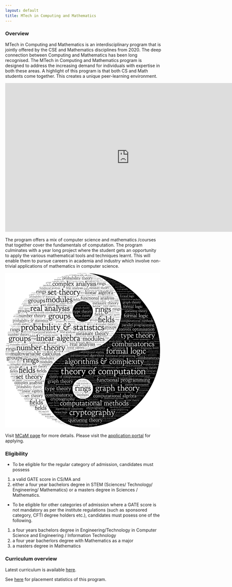 ```yaml
---
layout: default
title: MTech in Computing and Mathematics
---
```


### Overview
MTech in Computing and Mathematics is an interdisciplinary program that is
jointly offered by the CSE and Mathematics disciplines from 2020. The deep
connection between Computing and Mathematics has been long recognised. The
MTech in Computing and Mathematics program is designed to address the
increasing demand for individuals with expertise in both these areas. A
highlight of this program is that both CS and Math students come together. This creates a unique peer-learning environment. 


<div class="md-4 iframe-wrapper">
<iframe width="800" height="480" src="https://www.youtube.com/embed/DZO9dvRFCbk" frameborder="0" allowfullscreen></iframe>
</div>

The program offers a mix of
computer science and mathematics /courses that together cover the fundamentals
of computation. The program culminates with a year long project where the
student gets an opportunity to apply the various mathematical tools and
techniques learnt. This will enable them to pursue careers in academia and
industry which involve non-trivial applications of mathematics in computer
science.

<div class="col-4 mx-auto text-center">
<img src="/assets/img/mcam_logo.png" alt="mcam logo" width="500"/>
</div>

Visit [MCaM page](https://iitpkd.github.io/mcam/) for more details. Please visit the [application portal](https://pgadmit.iitpkd.ac.in/form-action/146) for applying. 

### Eligibility
* To be eligible for the regular category of admission, candidates must possess 
 1. a valid GATE score in CS/MA and 
 2. either a four year bachelors degree in STEM (Sciences/ Technology/ Engineering/ Mathematics) or a masters degree in Sciences / Mathematics. 

* To be eligible for other categories of admission where a GATE score is not mandatory as per the institute regulations (such as sponsored category, CFTI degree holders etc.), candidates must posess one of the following. 
 1. a four years bachelors degree in Engineering/Technology in Computer Science and Engineering / Information Technology 
 2. a four year bacherlors degree with Mathematics as a major 
 3. a masters degree in Mathematics


### Curriculum overview
Latest curriculum is available [here](/mcam-curriculum/).

See [here](/placement-mcam/) for placement statistics of this program.
